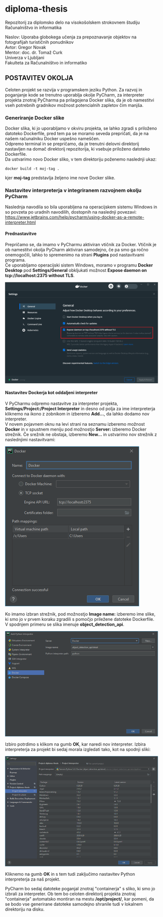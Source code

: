 # diploma-thesis
Repozitorij za diplomsko delo na visokošolskem strokovnem študiju Računalništvo in informatika

Naslov: Uporaba globokega učenja za prepoznavanje objektov na fotografijah turističnih ponudnikov  
Avtor: Gregor Novak  
Mentor: doc. dr. Tomaž Curk  
Univerza v Ljubljani  
Fakulteta za Računalništvo in informatiko

## POSTAVITEV OKOLJA
Celoten projekt se razvija v programskem jeziku Python. Za razvoj in poganjanje kode se trenutno uporablja okolje PyCharm, za interpreter projekta znotraj PyCharma pa prilagojena Docker slika, da je ob namestitvi vseh potrebnih gradnikov možnost potencialnih zapletov čim manjša.

### Generiranje Docker slike
Docker slika, ki jo uporabljamo v okviru projekta, se lahko zgradi s priloženo datoteko Dockerfile, pred tem pa se moramo seveda prepričati, da je na našem računalniku Docker uspešno nameščen.  
Odpremo terminal in se prepričamo, da je trenutni delovni direktorij nastavljen na domač direktorij repozitorija, ki vsebuje priloženo datoteko Dockerfile.  
Da ustvarimo novo Docker sliko, v tem direktoriju poženemo naslednji ukaz:

```
docker build -t moj-tag .
```

kjer **moj-tag** predstavlja željeno ime nove Docker slike.

### Nastavitev interpreterja v integriranem razvojnem okolju PyCharm
Naslednja navodila so bila uporabljena na operacijskem sistemu Windows in so povzeta po uradnih navodilih, dostopnih na naslednji povezavi:  
https://www.jetbrains.com/help/pycharm/using-docker-as-a-remote-interpreter.html

#### Prednastavitve
Prepričamo se, da imamo v PyCharmu aktiviran vtičnik za Docker. Vtičnik je ob namestitvi okolja PyCharm aktiviran samodejno, če pa smo ga ročno onemogočili, lahko to spremenimo na strani **Plugins** pod nastavitvami programa.  
Če uporabljamo operacijski sistem Windows, moramo v programu **Docker Desktop** pod **Settings/General** obkljukati možnost **Expose daemon on tcp://localhost:2375 without TLS**.

![step1](./README_images/Docker_step1.png)

#### Nastavitev Dockerja kot oddaljeni interpreter
V PyCharmu odpremo nastavitve za interpreter projekta, **Settings/Project:<ime-projekta>/Project Interpreter** in desno od polja za ime interpreterja kliknemo na ikono z zobnikom in izberemo **Add...**, da lahko dodamo nov interpreter.  
V novem pojavnem oknu na levi strani na seznamu izberemo možnost **Docker** in v spustnem meniju pod možnostjo **Server:** izberemo Docker strežnik. Če srežnik ne obstaja, izberemo **New...** in ustvarimo nov strežnik z naslednjimi nastavitvami:

![step2](./README_images/Docker_step2.png)  

Ko imamo izbran strežnik, pod možnostjo **Image name:** izberemo ime slike, ki smo jo v prvem koraku zgradili s pomočjo priležene datoteke Dockerfile. V spodnjem primeru se slika imenuje **object_detection_api**.

![step3](./README_images/Docker_step3.png)  

Izbiro potrdimo s klikom na gumb **OK**, kar naredi nov interpreter. Izbira interpreterja za projekt bi sedaj morala izgledati tako, kot na spodnji sliki:

![step4](./README_images/Docker_step4.png)  

Kliknemo na gumb **OK** in s tem tudi zaključimo nastavitev Python interpreterja za naš projekt.

PyCharm bo sedaj datoteke poganjal znotraj "containerja" s sliko, ki smo jo izbrali za interpreter. Ob tem bo celoten direktorij projekta znotraj "containerja" avtomatsko montiran na mestu **/opt/project/**, kar pomeni, da se bodo vse generirane datoteke samodejno shranile tudi v lokalnem direktoriju na disku.